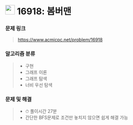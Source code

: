 # <img src="https://d2gd6pc034wcta.cloudfront.net/tier/10.svg" width="30">  16918: 봄버맨

### 문제 링크

> https://www.acmicpc.net/problem/16918



### 알고리즘 분류

>- 구현
>- 그래프 이론
>- 그래프 탐색
>- 너비 우선 탐색



### 문제 및 해결

>- ⏱ 풀이시간 27분
>- 간단한 BFS문제로 조건만 놓치지 않으면 쉽게 해결 가능

